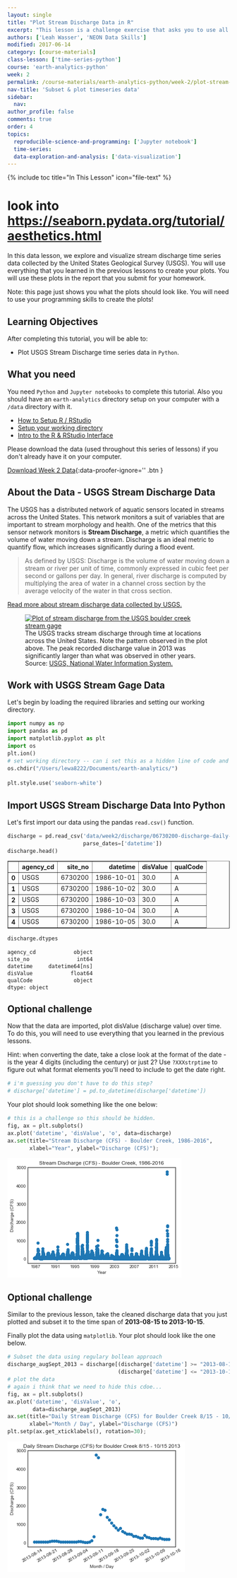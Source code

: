 ```yaml
---
layout: single
title: "Plot Stream Discharge Data in R"
excerpt: "This lesson is a challenge exercise that asks you to use all of the skills used during the week 2 set of lessons in the earth analytics course. Here you will import data and subset it to create a final plot of stream discharge over time."
authors: ['Leah Wasser', 'NEON Data Skills']
modified: 2017-06-14
category: [course-materials]
class-lesson: ['time-series-python']
course: 'earth-analytics-python'
week: 2
permalink: /course-materials/earth-analytics-python/week-2/plot-stream-discharge-timeseries-challenge-python/
nav-title: 'Subset & plot timeseries data'
sidebar:
  nav:
author_profile: false
comments: true
order: 4
topics:
  reproducible-science-and-programming: ['Jupyter notebook']
  time-series:
  data-exploration-and-analysis: ['data-visualization']
---
```



{% include toc title="In This Lesson" icon="file-text" %}

# look into https://seaborn.pydata.org/tutorial/aesthetics.html


In this data lesson, we explore and visualize stream discharge time series
data collected by the United States Geological Survey (USGS). You will use everything
that you learned in the previous lessons to create your plots. You will use these
plots in the report that you submit for your homework.

Note: this page just shows you what the plots should look like. You will need
to use your programming skills to create the plots!

<div class='notice--success' markdown="1">

## <i class="fa fa-graduation-cap" aria-hidden="true"></i> Learning Objectives

After completing this tutorial, you will be able to:

* Plot USGS Stream Discharge time series data in `Python`.

## <i class="fa fa-check-square-o fa-2" aria-hidden="true"></i> What you need

You need `Python` and `Jupyter notebooks` to complete this tutorial. Also you should have
an `earth-analytics` directory setup on your computer with a `/data`
directory with it.

* [How to Setup R / RStudio](/course-materials/earth-analytics/week-1/setup-r-rstudio/)
* [Setup your working directory](/course-materials/earth-analytics/week-1/setup-working-directory/)
* [Intro to the R & RStudio Interface](/course-materials/earth-analytics/week-1/intro-to-r-and-rstudio)

Please download the data (used throughout this series of lessons) if you don't already have it on your computer.

[<i class="fa fa-download" aria-hidden="true"></i> Download Week 2 Data](https://ndownloader.figshare.com/files/7426738){:data-proofer-ignore='' .btn }

</div>

## About the Data - USGS Stream Discharge Data

The USGS has a distributed network of aquatic sensors located in streams across
the United States. This network monitors a suit of variables that are important
to stream morphology and health. One of the metrics that this sensor network
monitors is **Stream Discharge**, a metric which quantifies the volume of water
moving down a stream. Discharge is an ideal metric to quantify flow, which
increases significantly during a flood event.

> As defined by USGS: Discharge is the volume of water moving down a stream or
> river per unit of time, commonly expressed in cubic feet per second or gallons
> per day. In general, river discharge is computed by multiplying the area of
> water in a channel cross section by the average velocity of the water in that
> cross section.
>
> <a href="http://water.usgs.gov/edu/streamflow2.html" target="_blank">
Read more about stream discharge data collected by USGS.</a>

<figure>
<a href="{{ site.url }}/images/course-materials/earth-analytics/week-2/USGS-peak-discharge.gif">
<img src="{{ site.url }}/images/course-materials/earth-analytics/week-2/USGS-peak-discharge.gif" alt="Plot of stream discharge from the USGS boulder creek stream gage"></a>
<figcaption>
The USGS tracks stream discharge through time at locations across the United
States. Note the pattern observed in the plot above. The peak recorded discharge
value in 2013 was significantly larger than what was observed in other years.
Source: <a href="http://nwis.waterdata.usgs.gov/usa/nwis/peak/?site_no=06730200" target="_blank"> USGS, National Water Information System. </a>
</figcaption>
</figure>



## Work with USGS Stream Gage Data

Let's begin by loading the required libraries and setting our working directory.



```python
import numpy as np
import pandas as pd
import matplotlib.pyplot as plt
import os
plt.ion()
# set working directory -- can i set this as a hidden line of code and then have my usual teaser commented out set your wd line??
os.chdir("/Users/lewa8222/Documents/earth-analytics/")

plt.style.use('seaborn-white')
```

##  Import USGS Stream Discharge Data Into Python

Let's first import our data using the pandas `read.csv()` function.



```python
discharge = pd.read_csv('data/week2/discharge/06730200-discharge-daily-1986-2013.csv', 
                        parse_dates=['datetime'])
discharge.head()
```




<div>
<table border="1" class="dataframe">
  <thead>
    <tr style="text-align: right;">
      <th></th>
      <th>agency_cd</th>
      <th>site_no</th>
      <th>datetime</th>
      <th>disValue</th>
      <th>qualCode</th>
    </tr>
  </thead>
  <tbody>
    <tr>
      <th>0</th>
      <td>USGS</td>
      <td>6730200</td>
      <td>1986-10-01</td>
      <td>30.0</td>
      <td>A</td>
    </tr>
    <tr>
      <th>1</th>
      <td>USGS</td>
      <td>6730200</td>
      <td>1986-10-02</td>
      <td>30.0</td>
      <td>A</td>
    </tr>
    <tr>
      <th>2</th>
      <td>USGS</td>
      <td>6730200</td>
      <td>1986-10-03</td>
      <td>30.0</td>
      <td>A</td>
    </tr>
    <tr>
      <th>3</th>
      <td>USGS</td>
      <td>6730200</td>
      <td>1986-10-04</td>
      <td>30.0</td>
      <td>A</td>
    </tr>
    <tr>
      <th>4</th>
      <td>USGS</td>
      <td>6730200</td>
      <td>1986-10-05</td>
      <td>30.0</td>
      <td>A</td>
    </tr>
  </tbody>
</table>
</div>




```python
discharge.dtypes
```




    agency_cd            object
    site_no               int64
    datetime     datetime64[ns]
    disValue            float64
    qualCode             object
    dtype: object



<div class="notice--warning" markdown="1">

## <i class="fa fa-pencil-square-o" aria-hidden="true"></i> Optional challenge

Now that the data are imported, plot disValue (discharge value) over time.
To do this, you will need to use
everything that you learned in the previous lessons.

Hint: when converting the date, take a close look at the format of the date -
is the year 4 digits (including the century) or just 2? Use `?XXXstrptime` to figure
out what format elements you'll need to include to get the date right.
</div>




```python
# i'm guessing you don't have to do this step?
# discharge['datetime'] = pd.to_datetime(discharge['datetime'])
```





Your plot should look something like the one below:





```python
# this is a challenge so this should be hidden.  
fig, ax = plt.subplots()
ax.plot('datetime', 'disValue', 'o', data=discharge)
ax.set(title="Stream Discharge (CFS) - Boulder Creek, 1986-2016",
       xlabel="Year", ylabel="Discharge (CFS)");
```


![png](../../../../../images/course-materials/earth-analytics-python/week-2/plot-time-series-handle-dates/2017-01-25-flood04-USGS-stream-discharge-in-python_10_0.png)


<div class="notice--warning" markdown="1">

## <i class="fa fa-pencil-square-o" aria-hidden="true"></i> Optional challenge

Similar to the previous lesson, take the cleaned discharge data that you just
plotted and subset it to the time span
of **2013-08-15 to 2013-10-15**.  

Finally plot the data using `matplotlib`. Your plot should look like the one below.
</div>



```python
# Subset the data using regulary bollean approach 
discharge_augSept_2013 = discharge[(discharge['datetime'] >= "2013-08-15") & 
                                   (discharge['datetime'] <= "2013-10-15")]
# plot the data 
# again i think that we need to hide this cdoe...
fig, ax = plt.subplots()
ax.plot('datetime', 'disValue', 'o', 
        data=discharge_augSept_2013)
ax.set(title="Daily Stream Discharge (CFS) for Boulder Creek 8/15 - 10/15 2013",
       xlabel="Month / Day", ylabel="Discharge (CFS)")
plt.setp(ax.get_xticklabels(), rotation=30);
```


![png](../../../../../images/course-materials/earth-analytics-python/week-2/plot-time-series-handle-dates/2017-01-25-flood04-USGS-stream-discharge-in-python_12_0.png)



```python


```
